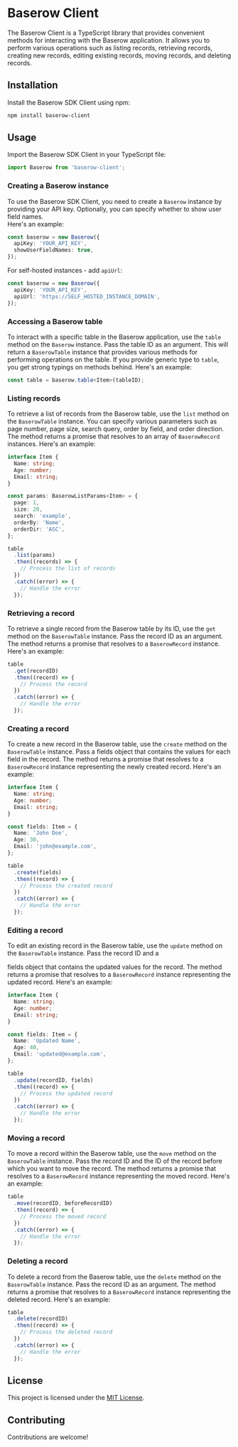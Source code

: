 # Baserow Client

The Baserow Client is a TypeScript library that provides convenient methods for interacting with the Baserow application. It allows you to perform various operations such as listing records, retrieving records, creating new records, editing existing records, moving records, and deleting records.

## Installation

Install the Baserow SDK Client using npm:

```bash
npm install baserow-client
```

## Usage

Import the Baserow SDK Client in your TypeScript file:

```typescript
import Baserow from 'baserow-client';
```

### Creating a Baserow instance

To use the Baserow SDK Client, you need to create a `Baserow` instance by providing your API key. Optionally, you can specify whether to show user field names.  
Here's an example:

```typescript
const baserow = new Baserow({
  apiKey: 'YOUR_API_KEY',
  showUserFieldNames: true,
});
```

For self-hosted instances - add `apiUrl`:

```typescript
const baserow = new Baserow({
  apiKey: 'YOUR_API_KEY',
  apiUrl: 'https://SELF_HOSTED_INSTANCE_DOMAIN',
});
```

### Accessing a Baserow table

To interact with a specific table in the Baserow application, use the `table` method on the `Baserow` instance. Pass the table ID as an argument. This will return a `BaserowTable` instance that provides various methods for performing operations on the table. If you provide generic type to `table`, you get strong typings on methods behind. Here's an example:

```typescript
const table = baserow.table<Item>(tableID);
```

### Listing records

To retrieve a list of records from the Baserow table, use the `list` method on the `BaserowTable` instance. You can specify various parameters such as page number, page size, search query, order by field, and order direction. The method returns a promise that resolves to an array of `BaserowRecord` instances. Here's an example:

```typescript
interface Item {
  Name: string;
  Age: number;
  Email: string;
}

const params: BaserowListParams<Item> = {
  page: 1,
  size: 20,
  search: 'example',
  orderBy: 'Name',
  orderDir: 'ASC',
};

table
  .list(params)
  .then((records) => {
    // Process the list of records
  })
  .catch((error) => {
    // Handle the error
  });
```

### Retrieving a record

To retrieve a single record from the Baserow table by its ID, use the `get` method on the `BaserowTable` instance. Pass the record ID as an argument. The method returns a promise that resolves to a `BaserowRecord` instance. Here's an example:

```typescript
table
  .get(recordID)
  .then((record) => {
    // Process the record
  })
  .catch((error) => {
    // Handle the error
  });
```

### Creating a record

To create a new record in the Baserow table, use the `create` method on the `BaserowTable` instance. Pass a fields object that contains the values for each field in the record. The method returns a promise that resolves to a `BaserowRecord` instance representing the newly created record. Here's an example:

```typescript
interface Item {
  Name: string;
  Age: number;
  Email: string;
}

const fields: Item = {
  Name: 'John Doe',
  Age: 30,
  Email: 'john@example.com',
};

table
  .create(fields)
  .then((record) => {
    // Process the created record
  })
  .catch((error) => {
    // Handle the error
  });
```

### Editing a record

To edit an existing record in the Baserow table, use the `update` method on the `BaserowTable` instance. Pass the record ID and a

fields object that contains the updated values for the record. The method returns a promise that resolves to a `BaserowRecord` instance representing the updated record. Here's an example:

```typescript
interface Item {
  Name: string;
  Age: number;
  Email: string;
}

const fields: Item = {
  Name: 'Updated Name',
  Age: 40,
  Email: 'updated@example.com',
};

table
  .update(recordID, fields)
  .then((record) => {
    // Process the updated record
  })
  .catch((error) => {
    // Handle the error
  });
```

### Moving a record

To move a record within the Baserow table, use the `move` method on the `BaserowTable` instance. Pass the record ID and the ID of the record before which you want to move the record. The method returns a promise that resolves to a `BaserowRecord` instance representing the moved record. Here's an example:

```typescript
table
  .move(recordID, beforeRecordID)
  .then((record) => {
    // Process the moved record
  })
  .catch((error) => {
    // Handle the error
  });
```

### Deleting a record

To delete a record from the Baserow table, use the `delete` method on the `BaserowTable` instance. Pass the record ID as an argument. The method returns a promise that resolves to a `BaserowRecord` instance representing the deleted record. Here's an example:

```typescript
table
  .delete(recordID)
  .then((record) => {
    // Process the deleted record
  })
  .catch((error) => {
    // Handle the error
  });
```

## License

This project is licensed under the [MIT License](LICENSE).

## Contributing

Contributions are welcome!
